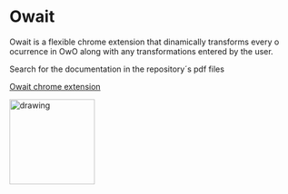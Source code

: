 # Owait
Owait is a flexible chrome extension that dinamically transforms every o ocurrence in OwO along with any transformations entered by the user.

Search for the documentation in the repository´s pdf files

[Owait chrome extension](https://chrome.google.com/webstore/detail/owait/ccahbpjadckclagdfhigkakepmokoekp)


<img src="https://user-images.githubusercontent.com/25652687/53205958-06af6980-3630-11e9-90fb-83de527a46d5.png" alt="drawing" width="150"/>

